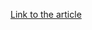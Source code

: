 [Link to the article](https://securityaffairs.com/174189/apt/ra-world-ransomware-attack-china-apt-possible-link.html)
